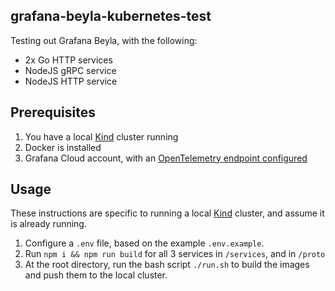 ## grafana-beyla-kubernetes-test

Testing out Grafana Beyla, with the following:

- 2x Go HTTP services
- NodeJS gRPC service
- NodeJS HTTP service

## Prerequisites
1. You have a local [Kind](https://kind.sigs.k8s.io/) cluster running
2. Docker is installed
3. Grafana Cloud account, with an [OpenTelemetry endpoint configured](https://grafana.com/docs/grafana-cloud/send-data/otlp/send-data-otlp/)

## Usage
These instructions are specific to running a local [Kind](https://kind.sigs.k8s.io/) cluster, and assume it is already running. 

1. Configure a `.env` file, based on the example `.env.example`. 
2. Run `npm i && npm run build` for all 3 services in `/services`, and in `/proto`
3. At the root directory, run the bash script `./run.sh` to build the images and push them to the local cluster.